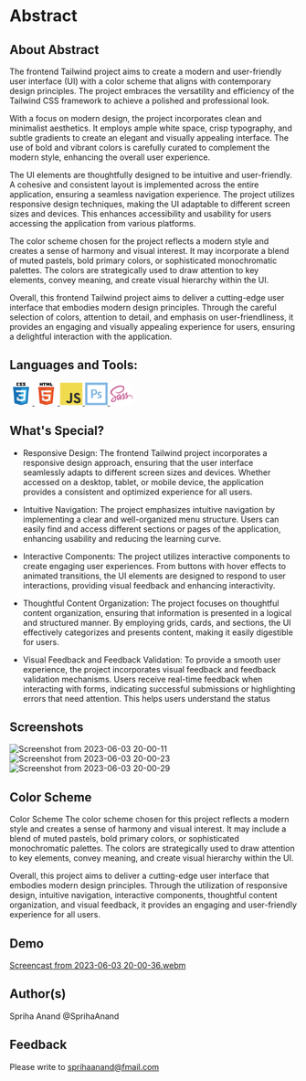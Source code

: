 # Abstract
## About Abstract

The frontend Tailwind project aims to create a modern and user-friendly user interface (UI) with a color scheme that aligns with contemporary design principles. The project embraces the versatility and efficiency of the Tailwind CSS framework to achieve a polished and professional look.

With a focus on modern design, the project incorporates clean and minimalist aesthetics. It employs ample white space, crisp typography, and subtle gradients to create an elegant and visually appealing interface. The use of bold and vibrant colors is carefully curated to complement the modern style, enhancing the overall user experience.

The UI elements are thoughtfully designed to be intuitive and user-friendly. A cohesive and consistent layout is implemented across the entire application, ensuring a seamless navigation experience. The project utilizes responsive design techniques, making the UI adaptable to different screen sizes and devices. This enhances accessibility and usability for users accessing the application from various platforms.

The color scheme chosen for the project reflects a modern style and creates a sense of harmony and visual interest. It may incorporate a blend of muted pastels, bold primary colors, or sophisticated monochromatic palettes. The colors are strategically used to draw attention to key elements, convey meaning, and create visual hierarchy within the UI.

Overall, this frontend Tailwind project aims to deliver a cutting-edge user interface that embodies modern design principles. Through the careful selection of colors, attention to detail, and emphasis on user-friendliness, it provides an engaging and visually appealing experience for users, ensuring a delightful interaction with the application.
## Languages and Tools:
<p align="left"> <a href="https://www.w3schools.com/css/" target="_blank" rel="noreferrer"> <img src="https://raw.githubusercontent.com/devicons/devicon/master/icons/css3/css3-original-wordmark.svg" alt="css3" width="40" height="40"/> </a> <a href="https://www.w3.org/html/" target="_blank" rel="noreferrer"> <img src="https://raw.githubusercontent.com/devicons/devicon/master/icons/html5/html5-original-wordmark.svg" alt="html5" width="40" height="40"/> </a> <a href="https://developer.mozilla.org/en-US/docs/Web/JavaScript" target="_blank" rel="noreferrer"> <img src="https://raw.githubusercontent.com/devicons/devicon/master/icons/javascript/javascript-original.svg" alt="javascript" width="40" height="40"/> </a> <a href="https://www.photoshop.com/en" target="_blank" rel="noreferrer"> <img src="https://raw.githubusercontent.com/devicons/devicon/master/icons/photoshop/photoshop-line.svg" alt="photoshop" width="40" height="40"/> </a> <a href="https://sass-lang.com" target="_blank" rel="noreferrer"> <img src="https://raw.githubusercontent.com/devicons/devicon/master/icons/sass/sass-original.svg" alt="sass" width="40" height="40"/> </a> </p>

## What's Special?
- Responsive Design: The frontend Tailwind project incorporates a responsive design approach, ensuring that the user interface seamlessly adapts to different screen sizes and devices. Whether accessed on a desktop, tablet, or mobile device, the application provides a consistent and optimized experience for all users.

- Intuitive Navigation: The project emphasizes intuitive navigation by implementing a clear and well-organized menu structure. Users can easily find and access different sections or pages of the application, enhancing usability and reducing the learning curve.

- Interactive Components: The project utilizes interactive components to create engaging user experiences. From buttons with hover effects to animated transitions, the UI elements are designed to respond to user interactions, providing visual feedback and enhancing interactivity.

 - Thoughtful Content Organization: The project focuses on thoughtful content organization, ensuring that information is presented in a logical and structured manner. By employing grids, cards, and sections, the UI effectively categorizes and presents content, making it easily digestible for users.
 
- Visual Feedback and Feedback Validation: To provide a smooth user experience, the project incorporates visual feedback and feedback validation mechanisms. Users receive real-time feedback when interacting with forms, indicating successful submissions or highlighting errors that need attention. This helps users understand the status
## Screenshots
![Screenshot from 2023-06-03 20-00-11](https://github.com/SprihaAnand/frontEnd-Tailwind-01/assets/97617046/9864da72-2895-433e-b456-4629bffe23a9)
![Screenshot from 2023-06-03 20-00-23](https://github.com/SprihaAnand/frontEnd-Tailwind-01/assets/97617046/5fc9e0a6-e915-41ec-869c-da2397f38af2)
![Screenshot from 2023-06-03 20-00-29](https://github.com/SprihaAnand/frontEnd-Tailwind-01/assets/97617046/7e66170e-40f7-4eec-b11f-8e70ee234cf1)
## Color Scheme
Color Scheme
The color scheme chosen for this project reflects a modern style and creates a sense of harmony and visual interest. It may include a blend of muted pastels, bold primary colors, or sophisticated monochromatic palettes. The colors are strategically used to draw attention to key elements, convey meaning, and create visual hierarchy within the UI.

Overall, this project aims to deliver a cutting-edge user interface that embodies modern design principles. Through the utilization of responsive design, intuitive navigation, interactive components, thoughtful content organization, and visual feedback, it provides an engaging and user-friendly experience for all users.
## Demo
[Screencast from 2023-06-03 20-00-36.webm](https://github.com/SprihaAnand/frontEnd-Tailwind-01/assets/97617046/b0069ba3-1923-42a8-b8d1-2fe18bba1cd3)
## Author(s)
Spriha Anand @SprihaAnand
## Feedback
Please write to sprihaanand@fmail.com
